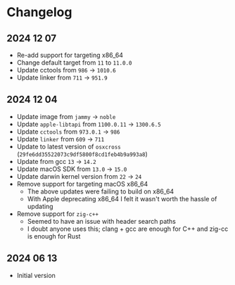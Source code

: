 # Changelog

## 2024 12 07

- Re-add support for targeting x86_64
- Change default target from `11` to `11.0.0`
- Update cctools from `986` -> `1010.6`
- Update linker from `711` -> `951.9`

## 2024 12 04

- Update image from `jammy` -> `noble`
- Update `apple-libtapi` from `1100.0.11` -> `1300.6.5`
- Update `cctools` from `973.0.1` -> `986`
- Update `linker` from `609` -> `711`
- Update to latest version of `osxcross` (`29fe6dd35522073c9df5800f8cd1feb4b9a993a8`)
- Update from gcc `13` -> `14.2`
- Update macOS SDK from `13.0` -> `15.0`
- Update darwin kernel version from `22` -> `24`
- Remove support for targeting macOS x86_64
  - The above updates were failing to build on x86_64
  - With Apple deprecating x86_64 I felt it wasn't worth the hassle of updating
- Remove support for `zig-c++`
  - Seemed to have an issue with header search paths
  - I doubt anyone uses this; clang + gcc are enough for C++ and zig-cc is enough for Rust

## 2024 06 13

- Initial version
